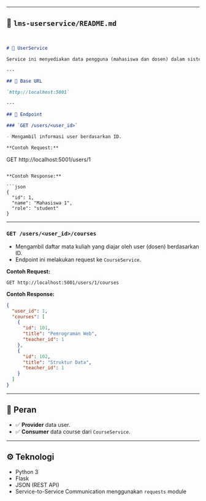 
---

## 📁 `lms-userservice/README.md`

```markdown


# 📘 UserService

Service ini menyediakan data pengguna (mahasiswa dan dosen) dalam sistem LMS. Selain sebagai penyedia data user, service ini juga bertindak sebagai **consumer** yang mengambil data course dari `CourseService`.

---

## 📌 Base URL

`http://localhost:5001`

---

## 🔗 Endpoint

### `GET /users/<user_id>`

- Mengambil informasi user berdasarkan ID.

**Contoh Request:**

```
GET http://localhost:5001/users/1
```

**Contoh Response:**

```json
{
  "id": 1,
  "name": "Mahasiswa 1",
  "role": "student"
}
```

---

### `GET /users/<user_id>/courses`

- Mengambil daftar mata kuliah yang diajar oleh user (dosen) berdasarkan ID.
- Endpoint ini melakukan request ke `CourseService`.

**Contoh Request:**

```
GET http://localhost:5001/users/1/courses
```

**Contoh Response:**

```json
{
  "user_id": 1,
  "courses": [
    {
      "id": 101,
      "title": "Pemrograman Web",
      "teacher_id": 1
    },
    {
      "id": 102,
      "title": "Struktur Data",
      "teacher_id": 1
    }
  ]
}
```

---

## 🧠 Peran

- ✅ **Provider** data user.
- ✅ **Consumer** data course dari `CourseService`.

---

## ⚙️ Teknologi

- Python 3
- Flask
- JSON (REST API)
- Service-to-Service Communication menggunakan `requests` module

